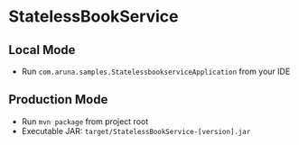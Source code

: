 # StatelessBookService

## Local Mode

- Run `com.aruna.samples.StatelessbookserviceApplication` from your IDE

## Production Mode

- Run `mvn package` from project root
- Executable JAR: `target/StatelessBookService-[version].jar`
